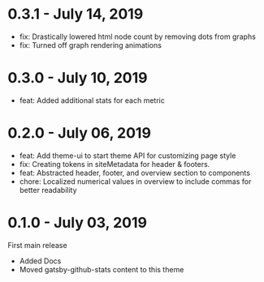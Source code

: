 # 0.3.1 - July 14, 2019

- fix: Drastically lowered html node count by removing dots from graphs
- fix: Turned off graph rendering animations

# 0.3.0 - July 10, 2019

- feat: Added additional stats for each metric

# 0.2.0 - July 06, 2019

- feat: Add theme-ui to start theme API for customizing page style
- fix: Creating tokens in siteMetadata for header & footers.
- feat: Abstracted header, footer, and overview section to components
- chore: Localized numerical values in overview to include commas for better readability

# 0.1.0 - July 03, 2019

First main release

- Added Docs
- Moved gatsby-github-stats content to this theme
